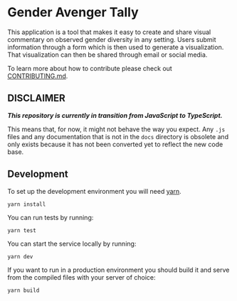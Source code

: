 Gender Avenger Tally
===========

This application is a tool that makes it easy to create and share visual commentary on observed gender diversity in any setting.  Users submit information through a form which is then used to generate a visualization.  That visualization can then be shared through email or social media.

To learn more about how to contribute please check out [CONTRIBUTING.md](CONTRIBUTING.md).

## DISCLAIMER

***This repository is currently in transition from JavaScript to TypeScript.***

This means that, for now, it might not behave the way you expect.  Any `.js` files and any documentation that is not in the `docs` directory is obsolete and only exists because it has not been converted yet to reflect the new code base.

## Development

To set up the development environment you will need [yarn](https://yarnpkg.com/).

```
yarn install
```

You can run tests by running:

```
yarn test
```

You can start the service locally by running:

```
yarn dev
```

If you want to run in a production environment you should build it and serve from the compiled files with your server of choice:

```
yarn build
```

